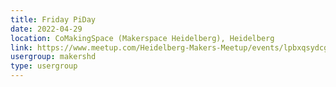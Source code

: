 ```yaml
---
title: Friday PiDay
date: 2022-04-29
location: CoMakingSpace (Makerspace Heidelberg), Heidelberg
link: https://www.meetup.com/Heidelberg-Makers-Meetup/events/lpbxqsydcgbmc/
usergroup: makershd
type: usergroup
---
```

